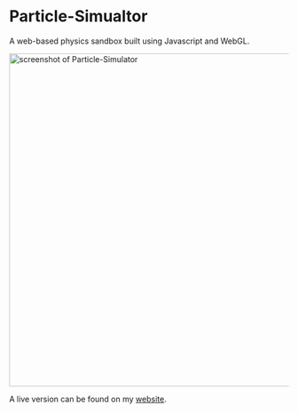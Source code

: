 # Particle-Simualtor

A web-based physics sandbox built using Javascript and WebGL.

<img src="https://user-images.githubusercontent.com/49291237/170840132-3b22d766-1d7d-4f8a-a80f-f3fdb6753944.png" alt="screenshot of Particle-Simulator" width="600"/>

A live version can be found on my [website](https://nathanspelts.com/particle-simulator).
